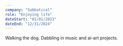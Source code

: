 ```yaml
---
company: "Sabbatical"
role: "Enjoying life"
dateStart: "01/01/2023"
dateEnd: "12/31/2024"
---
```

Walking the dog. Dabbling in music and ai-art projects.
